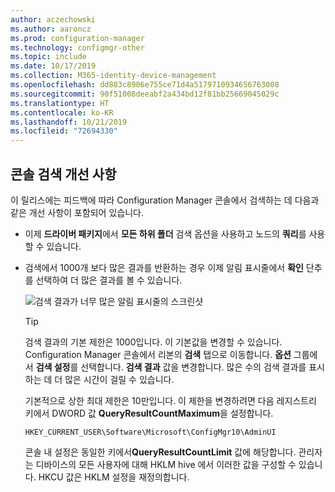 ```yaml
---
author: aczechowski
ms.author: aaroncz
ms.prod: configuration-manager
ms.technology: configmgr-other
ms.topic: include
ms.date: 10/17/2019
ms.collection: M365-identity-device-management
ms.openlocfilehash: dd883c8906e755ce71d4a5179710934656763008
ms.sourcegitcommit: 90f51008deeabf2a434bd12f81bb25669045029c
ms.translationtype: HT
ms.contentlocale: ko-KR
ms.lasthandoff: 10/21/2019
ms.locfileid: "72694330"
---
```

## <a name="bkmk_search"></a> 콘솔 검색 개선 사항

이 릴리스에는 피드백에 따라 Configuration Manager 콘솔에서 검색하는 데 다음과 같은 개선 사항이 포함되어 있습니다.

- 이제 **드라이버 패키지**에서 **모든 하위 폴더** 검색 옵션을 사용하고 노드의 **쿼리**를 사용할 수 있습니다.<!--2841181,5424892-->

- 검색에서 1000개 보다 많은 결과를 반환하는 경우 이제 알림 표시줄에서 **확인** 단추를 선택하여 더 많은 결과를 볼 수 있습니다.<!--4640570-->

    ![검색 결과가 너무 많은 알림 표시줄의 스크린샷](../../media/4640570-search-too-many-results.png)

    > [!TIP]
    > 검색 결과의 기본 제한은 1000입니다. 이 기본값을 변경할 수 있습니다. Configuration Manager 콘솔에서 리본의 **검색** 탭으로 이동합니다. **옵션** 그룹에서 **검색 설정**를 선택합니다. **검색 결과** 값을 변경합니다. 많은 수의 검색 결과를 표시하는 데 더 많은 시간이 걸릴 수 있습니다.
    >
    > 기본적으로 상한 최대 제한은 10만입니다. 이 제한을 변경하려면 다음 레지스트리 키에서 DWORD 값 **QueryResultCountMaximum**을 설정합니다.
    >
    > `HKEY_CURRENT_USER\Software\Microsoft\ConfigMgr10\AdminUI`
    >
    > 콘솔 내 설정은 동일한 키에서**QueryResultCountLimit** 값에 해당합니다. 관리자는 디바이스의 모든 사용자에 대해 HKLM hive 에서 이러한 값을 구성할 수 있습니다. HKCU 값은 HKLM 설정을 재정의합니다.
